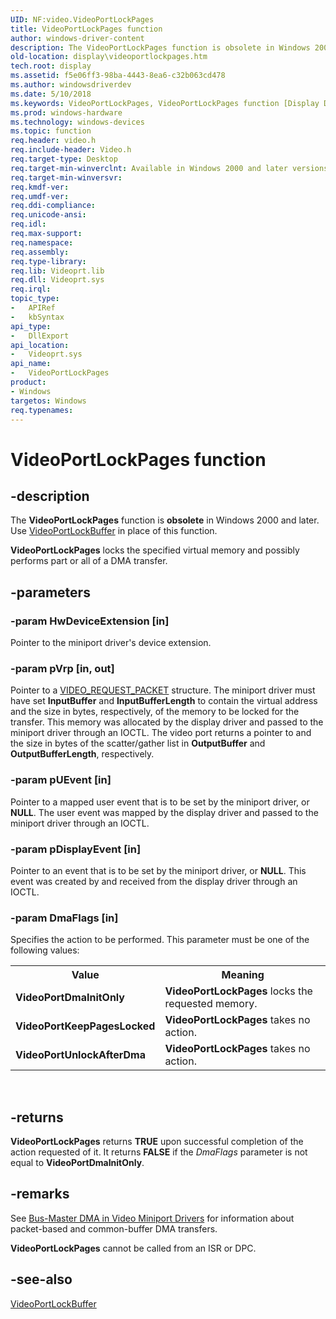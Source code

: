 ```yaml
---
UID: NF:video.VideoPortLockPages
title: VideoPortLockPages function
author: windows-driver-content
description: The VideoPortLockPages function is obsolete in Windows 2000 and later. Use VideoPortLockBuffer in place of this function.VideoPortLockPages locks the specified virtual memory and possibly performs part or all of a DMA transfer.
old-location: display\videoportlockpages.htm
tech.root: display
ms.assetid: f5e06ff3-98ba-4443-8ea6-c32b063cd478
ms.author: windowsdriverdev
ms.date: 5/10/2018
ms.keywords: VideoPortLockPages, VideoPortLockPages function [Display Devices], VideoPort_Functions_47b202e0-2a8b-4fb0-9cf2-b4ef3ddb9ff4.xml, display.videoportlockpages, video/VideoPortLockPages
ms.prod: windows-hardware
ms.technology: windows-devices
ms.topic: function
req.header: video.h
req.include-header: Video.h
req.target-type: Desktop
req.target-min-winverclnt: Available in Windows 2000 and later versions of the Windows operating systems.
req.target-min-winversvr: 
req.kmdf-ver: 
req.umdf-ver: 
req.ddi-compliance: 
req.unicode-ansi: 
req.idl: 
req.max-support: 
req.namespace: 
req.assembly: 
req.type-library: 
req.lib: Videoprt.lib
req.dll: Videoprt.sys
req.irql: 
topic_type:
-	APIRef
-	kbSyntax
api_type:
-	DllExport
api_location:
-	Videoprt.sys
api_name:
-	VideoPortLockPages
product:
- Windows
targetos: Windows
req.typenames: 
---
```


# VideoPortLockPages function


## -description


The <b>VideoPortLockPages</b> function is <b>obsolete</b> in Windows 2000 and later. Use <a href="https://msdn.microsoft.com/library/windows/hardware/ff570326">VideoPortLockBuffer</a> in place of this function.

<b>VideoPortLockPages</b> locks the specified virtual memory and possibly performs part or all of a DMA transfer.


## -parameters




### -param HwDeviceExtension [in]

Pointer to the miniport driver's device extension.


### -param pVrp [in, out]

Pointer to a <a href="https://msdn.microsoft.com/library/windows/hardware/ff570547">VIDEO_REQUEST_PACKET</a> structure. The miniport driver must have set <b>InputBuffer</b> and <b>InputBufferLength</b> to contain the virtual address and the size in bytes, respectively, of the memory to be locked for the transfer. This memory was allocated by the display driver and passed to the miniport driver through an IOCTL. The video port returns a pointer to and the size in bytes of the scatter/gather list in <b>OutputBuffer</b> and <b>OutputBufferLength</b>, respectively.


### -param pUEvent [in]

Pointer to a mapped user event that is to be set by the miniport driver, or <b>NULL</b>. The user event was mapped by the display driver and passed to the miniport driver through an IOCTL.


### -param pDisplayEvent [in]

Pointer to an event that is to be set by the miniport driver, or <b>NULL</b>. This event was created by and received from the display driver through an IOCTL.


### -param DmaFlags [in]

Specifies the action to be performed. This parameter must be one of the following values:

<table>
<tr>
<th>Value</th>
<th>Meaning</th>
</tr>
<tr>
<td>
<b>VideoPortDmaInitOnly</b>

</td>
<td>
<b>VideoPortLockPages</b> locks the requested memory.

</td>
</tr>
<tr>
<td>
<b>VideoPortKeepPagesLocked</b>

</td>
<td>
<b>VideoPortLockPages</b> takes no action.

</td>
</tr>
<tr>
<td>
<b>VideoPortUnlockAfterDma</b>

</td>
<td>
<b>VideoPortLockPages</b> takes no action.

</td>
</tr>
</table>
 


## -returns



<b>VideoPortLockPages</b> returns <b>TRUE</b> upon successful completion of the action requested of it. It returns <b>FALSE</b> if the <i>DmaFlags</i> parameter is not equal to <b>VideoPortDmaInitOnly</b>.




## -remarks



See <a href="https://msdn.microsoft.com/fe6c2e16-d222-4948-b1df-34ed8d57d9d8">Bus-Master DMA in Video Miniport Drivers</a> for information about packet-based and common-buffer DMA transfers.

<b>VideoPortLockPages</b> cannot be called from an ISR or DPC.




## -see-also




<a href="https://msdn.microsoft.com/library/windows/hardware/ff570326">VideoPortLockBuffer</a>
 

 

